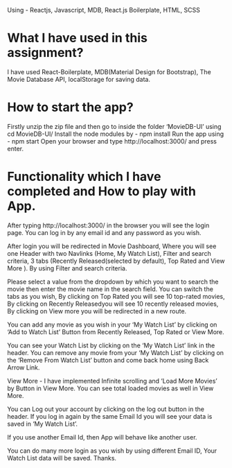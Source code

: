 Using - Reactjs, Javascript, MDB, React.js Boilerplate, HTML, SCSS

# What I have used in this assignment?
I have used React-Boilerplate, MDB(Material Design for Bootstrap), The Movie Database API, localStorage for saving data.

# How to start the app?
Firstly unzip the zip file and then go to inside the folder ‘MovieDB-UI’ using cd MovieDB-UI/
Install the node modules by -  npm install
Run the app using - npm start
Open your browser and type http://localhost:3000/ and press enter.

# Functionality which I have completed and How to play with App.
After typing http://localhost:3000/ in the browser you will see the login page. You can log in by any email id and any password as you wish.

After login you will be redirected in Movie Dashboard, Where you will see one Header with two Navlinks (Home, My Watch List), Filter and search criteria, 3 tabs (Recently Released(selected by default), Top Rated and View More ).
By using Filter and search criteria.

Please select a value from the dropdown by which you want to search the movie then enter the movie name in the search field.
You can switch the tabs as you wish, By clicking on Top Rated you will see 10 top-rated movies, By clicking on Recently Releasedyou will see 10 recently released movies, By clicking on View more you will be redirected in a new route.

You can add any movie as you wish in your ‘My Watch List’ by clicking on ‘Add to Watch List’ Button from Recently Released, Top Rated or View More.

You can see your Watch List by clicking on the ‘My Watch List’ link in the header. You can remove any movie from your ‘My Watch List’ by clicking on the ‘Remove From Watch List’ button and come back home using Back Arrow Link.

View More - I have implemented Infinite scrolling and ‘Load More Movies’ by Button in View More. You can see total loaded movies as well in View More.

You can Log out your account by clicking on the log out button in the header. If you log in again by the same Email Id you will see your data is saved in ‘My Watch List’. 

If you use another Email Id, then App will behave like another user.

You can do many more login as you wish by using different Email ID, Your Watch List data will be saved.
Thanks.
